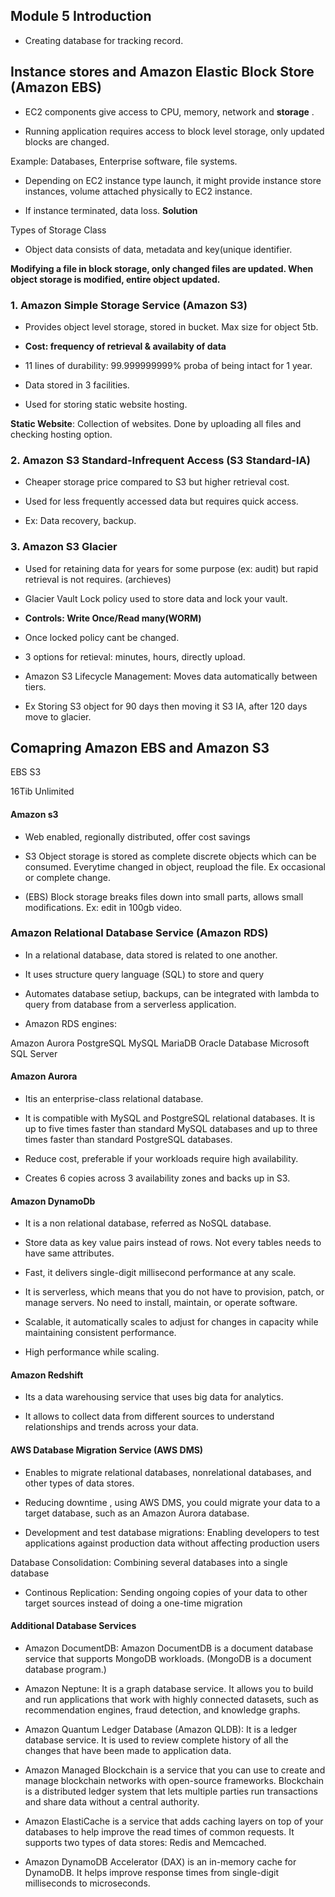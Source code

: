 ## Module 5 Introduction

- Creating database for tracking record.

## Instance stores and Amazon Elastic Block Store (Amazon EBS)

- EC2 components give access to CPU, memory, network and **storage** .

- Running application requires access to block level storage, only updated blocks are changed.

Example: Databases, Enterprise software, file systems.

- Depending on EC2 instance type launch, it might provide instance store instances, volume attached physically to EC2 instance.

- If instance terminated, data loss. **Solution**




Types of Storage Class

- Object data consists of data, metadata and key(unique identifier.


**Modifying a file in block storage, only changed files are updated. When object storage is modified, entire object updated.**



### 1. Amazon Simple Storage Service (Amazon S3)

- Provides object level storage, stored in bucket. Max size for object 5tb.

- **Cost: frequency of retrieval & availabity of data**

- 11 lines of durability: 99.999999999% proba of being intact for 1 year.

- Data stored in 3 facilities.

- Used for storing static website hosting.

**Static Website**: Collection of websites. Done by uploading all files and checking hosting option.

### 2. Amazon S3 Standard-Infrequent Access (S3 Standard-IA)

- Cheaper storage price compared to S3 but higher retrieval cost.

- Used for less frequently accessed data but requires quick access.

- Ex: Data recovery, backup.

### 3. Amazon S3 Glacier

- Used for retaining data for years for some purpose (ex: audit) but rapid retrieval is not requires. (archieves)

- Glacier Vault Lock policy used to store data and lock your vault.

- **Controls: Write Once/Read many(WORM)**

- Once locked policy cant be changed.

- 3 options for retieval: minutes, hours, directly upload.

- Amazon S3 Lifecycle Management: Moves data automatically between tiers.

- Ex Storing S3 object for 90 days then moving it S3 IA, after 120 days move to glacier.


## Comapring Amazon EBS and Amazon S3

EBS                 S3

16Tib               Unlimited

#### Amazon s3

- Web enabled, regionally distributed, offer cost savings

- S3 Object storage is stored as complete discrete objects which can be consumed. Everytime changed in object, reupload the file. Ex occasional or complete change.


- (EBS) Block storage breaks files down into small parts, allows small modifications. Ex: edit in 100gb video.


### Amazon Relational Database Service (Amazon RDS)

- In a relational database, data stored is related to one another.

- It uses structure query language (SQL) to store and query

- Automates database setiup, backups, can be integrated with lambda to query from database from a serverless application.

- Amazon RDS engines:

Amazon Aurora
PostgreSQL
MySQL
MariaDB
Oracle Database
Microsoft SQL Server


#### Amazon Aurora

- Itis an enterprise-class relational database.

- It is compatible with MySQL and PostgreSQL relational databases. It is up to five times faster than standard MySQL databases and up to three times faster than standard PostgreSQL databases.

- Reduce cost, preferable if your workloads require high availability.

- Creates 6 copies across 3 availability zones and backs up in S3.


#### Amazon DynamoDb

- It is a non relational database, referred as NoSQL database.

- Store data as key value pairs instead of rows. Not every tables needs to have same attributes.

- Fast, it delivers single-digit millisecond performance at any scale.

- It is serverless, which means that you do not have to provision, patch, or manage servers. No need to install, maintain, or operate software.

- Scalable, it automatically scales to adjust for changes in capacity while maintaining consistent performance.

- High performance while scaling.


#### Amazon Redshift

- Its a data  warehousing service that uses big data for analytics.

- It allows to collect data from different sources to understand relationships and trends across your data.


#### AWS Database Migration Service (AWS DMS)

- Enables to  migrate relational databases, nonrelational databases, and other types of data stores.

- Reducing downtime , using AWS DMS, you could migrate your data to a target database, such as an Amazon Aurora database.

- Development and test database migrations: Enabling developers to test applications against production data without affecting production users

Database Consolidation: Combining several databases into a single database

- Continous Replication: Sending ongoing copies of your data to other target sources instead of doing a one-time migration

#### Additional Database Services

- Amazon DocumentDB: Amazon DocumentDB is a document database service that supports MongoDB workloads. (MongoDB is a document database program.)

- Amazon Neptune: It is a graph database service. It allows you to build and run applications that work with highly connected datasets, such as recommendation engines, fraud detection, and knowledge graphs.

- Amazon Quantum Ledger Database (Amazon QLDB): It is a ledger database service. It is used to review complete history of all the changes that have been made to application data.

- Amazon Managed Blockchain is a service that you can use to create and manage blockchain networks with open-source frameworks. Blockchain is a distributed ledger system that lets multiple parties run transactions and share data without a central authority.

- Amazon ElastiCache is a service that adds caching layers on top of your databases to help improve the read times of common requests. It supports two types of data stores: Redis and Memcached.

- Amazon DynamoDB Accelerator (DAX) is an in-memory cache for DynamoDB. It helps improve response times from single-digit milliseconds to microseconds.















